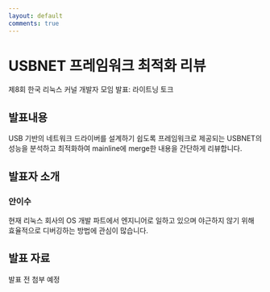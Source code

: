 ```yaml
---
layout: default
comments: true
---
```


# USBNET 프레임워크 최적화 리뷰
제8회 한국 리눅스 커널 개발자 모임 발표: 라이트닝 토크

## 발표내용
USB 기반의 네트워크 드라이버를 설계하기 쉽도록 프레임워크로 제공되는 USBNET의 성능을 분석하고 최적화하여 mainline에 merge한 내용을 간단하게 리뷰합니다.

## 발표자 소개

### 안이수
현재 리눅스 회사의 OS 개발 파트에서 엔지니어로 일하고 있으며 야근하지 않기 위해 효율적으로 디버깅하는 방법에 관심이 많습니다.

## 발표 자료
발표 전 첨부 예정
